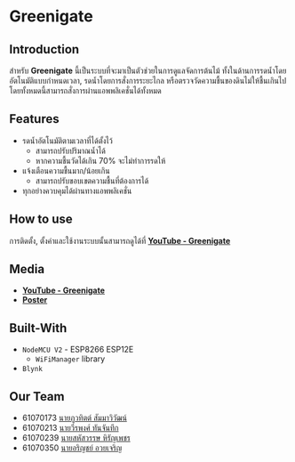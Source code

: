 # Greenigate

## Introduction
สำหรับ **Greenigate** นี้เป็นระบบที่จะมาเป็นตัวช่วยในการดูแลจัดการต้นไม้ ทั้งในด้านการรดน้ำโดยอัตโนมัติแบบกำหนดเวลา, รดน้ำโดยการสั่งการระยะไกล หรือตรวจวัดความชื้นของดินไม่ให้ชื้นเกินไป โดยทั้งหมดนี้สามารถสั่งการผ่านแอพพลิเคชั่นได้ทั้งหมด

## Features

- รดน้ำอัตโนมัติตามเวลาที่ได้ตั้งไว้
  - สามารถปรับปริมาณน้ำได้
  - หากความชื้นวัดได้เกิน 70% จะไม่ทำการรดให้
- แจ้งเตือนความชื้นมาก/น้อยเกิน
  - สามารถปรับขอบเขตความชื้นที่ต้องการได้
- ทุกอย่างควบคุมได้ผ่านทางแอพพลิเคชั่น

## How to use

การติดตั้ง, ตั้งค่าและใช้งานระบบนั้นสามารถดูได้ที่ **[YouTube - Greenigate](https://youtu.be/gLr9KiQcmJc)**

## Media

- **[YouTube - Greenigate](https://youtu.be/gLr9KiQcmJc)**
- **[Poster](https://github.com/phwt/Greenigate/blob/master/media/ai/poster_print.ai)**

## Built-With

- `NodeMCU V2` - ESP8266 ESP12E
  - `WiFiManager` library
- `Blynk`

## Our Team

- 61070173 [นายภูวทิตต์ สัมมาวิวัฒน์](https://github.com/phwt)
- 61070213 [นายวีรพงศ์ ทันจันทึก](https://github.com/veerapong76)
- 61070239 [นายสหัสวรรษ หิรัญเพชร](https://github.com/maizerocom)
- 61070350 [นายอริญชย์ อวยเจริญ](https://github.com/arinnaline)
